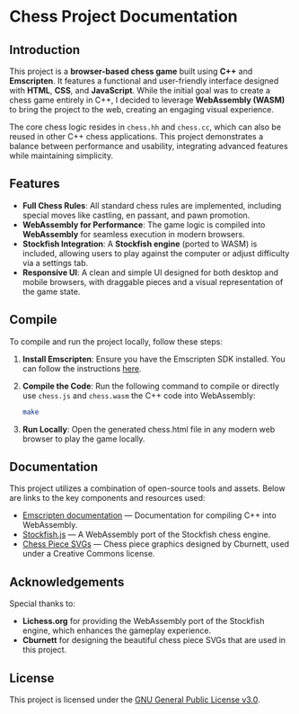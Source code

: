 # Chess Project Documentation

## Introduction
This project is a **browser-based chess game** built using **C++** and **Emscripten**. It features a functional and user-friendly interface designed with **HTML**, **CSS**, and **JavaScript**. While the initial goal was to create a chess game entirely in C++, I decided to leverage **WebAssembly (WASM)** to bring the project to the web, creating an engaging visual experience.

The core chess logic resides in `chess.hh` and `chess.cc`, which can also be reused in other C++ chess applications. This project demonstrates a balance between performance and usability, integrating advanced features while maintaining simplicity.


## Features
- **Full Chess Rules**: All standard chess rules are implemented, including special moves like castling, en passant, and pawn promotion.
- **WebAssembly for Performance**: The game logic is compiled into **WebAssembly** for seamless execution in modern browsers.
- **Stockfish Integration**: A **Stockfish engine** (ported to WASM) is included, allowing users to play against the computer or adjust difficulty via a settings tab.
- **Responsive UI**: A clean and simple UI designed for both desktop and mobile browsers, with draggable pieces and a visual representation of the game state.

## Compile
To compile and run the project locally, follow these steps:

1. **Install Emscripten**: Ensure you have the Emscripten SDK installed. You can follow the instructions [here](https://emscripten.org/docs/getting_started/downloads.html).
   
2. **Compile the Code**: Run the following command to compile or directly use `chess.js` and `chess.wasm` the C++ code into WebAssembly:
   ```bash
   make
3. **Run Locally**: Open the generated chess.html file in any modern web browser to play the game locally.

## Documentation
This project utilizes a combination of open-source tools and assets. Below are links to the key components and resources used:
- [Emscripten documentation](https://emscripten.org) — Documentation for compiling C++ into WebAssembly.
- [Stockfish.js](https://github.com/lichess-org/stockfish.js) — A WebAssembly port of the Stockfish chess engine.
- [Chess Piece SVGs](https://commons.wikimedia.org/w/index.php?curid=1499811) — Chess piece graphics designed by Cburnett, used under a Creative Commons license.

## Acknowledgements
Special thanks to:
- **Lichess.org** for providing the WebAssembly port of the Stockfish engine, which enhances the gameplay experience.
- **Cburnett** for designing the beautiful chess piece SVGs that are used in this project.

## License
This project is licensed under the [GNU General Public License v3.0](LICENSE).